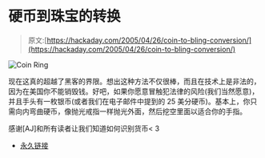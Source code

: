 # 硬币到珠宝的转换

> 原文:[https://hackaday.com/2005/04/26/coin-to-bling-conversion/](https://hackaday.com/2005/04/26/coin-to-bling-conversion/)

![Coin Ring](../Images/e4c9cbbbf02a4160c71673b338c1fe7e.png)

现在这真的超越了黑客的界限。想出这种方法不仅很棒，而且在技术上是非法的，因为在美国你不能销毁钱。好吧，如果你愿意冒触犯法律的风险(我们当然愿意)，并且手头有一枚银币(或者我们在电子邮件中提到的 25 美分硬币)。基本上，你只需向内弯曲硬币，像抛光戒指一样抛光外面，然后挖空里面以适合你的手指。

感谢[AJ]和所有读者让我们知道如何识别货币< 3

*   [永久链接](http://members.tripod.com/~dlclark/coinring.htm)